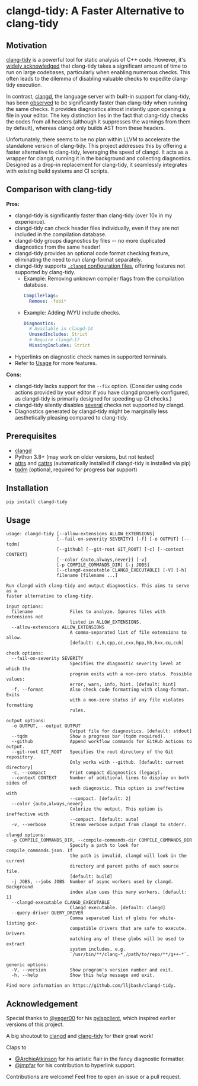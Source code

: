 # clangd-tidy: A Faster Alternative to clang-tidy

## Motivation

[clang-tidy](https://clang.llvm.org/extra/clang-tidy/) is a powerful tool for static analysis of C++ code. However, it's [widely acknowledged](https://www.google.com/search?q=clang-tidy+slow) that clang-tidy takes a significant amount of time to run on large codebases, particularly when enabling numerous checks. This often leads to the dilemma of disabling valuable checks to expedite clang-tidy execution.

In contrast, [clangd](https://clangd.llvm.org/), the language server with built-in support for clang-tidy, has been [observed](https://stackoverflow.com/questions/76531831/why-is-clang-tidy-in-clangd-so-much-faster-than-run-clang-tidy-itself) to be significantly faster than clang-tidy when running the same checks. It provides diagnostics almost instantly upon opening a file in your editor. The key distinction lies in the fact that clang-tidy checks the codes from all headers (although it suppresses the warnings from them by default), whereas clangd only builds AST from these headers.

Unfortunately, there seems to be no plan within LLVM to accelerate the standalone version of clang-tidy. This project addresses this by offering a faster alternative to clang-tidy, leveraging the speed of clangd. It acts as a wrapper for clangd, running it in the background and collecting diagnostics. Designed as a drop-in replacement for clang-tidy, it seamlessly integrates with existing build systems and CI scripts.

## Comparison with clang-tidy

**Pros:**

- clangd-tidy is significantly faster than clang-tidy (over 10x in my experience).
- clangd-tidy can check header files individually, even if they are not included in the compilation database.
- clangd-tidy groups diagnostics by files -- no more duplicated diagnostics from the same header!
- clangd-tidy provides an optional code format checking feature, eliminating the need to run clang-format separately.
- clangd-tidy supports [`.clangd` configuration files](https://clangd.llvm.org/config), offering features not supported by clang-tidy.
  - Example: Removing unknown compiler flags from the compilation database.
    ```yaml
    CompileFlags:
      Remove: -fabi*
    ```
  - Example: Adding IWYU include checks.
    ```yaml
    Diagnostics:
      # Available in clangd-14
      UnusedIncludes: Strict
      # Require clangd-17
      MissingIncludes: Strict
    ```
- Hyperlinks on diagnostic check names in supported terminals.
- Refer to [Usage](#usage) for more features.

**Cons:**

- clangd-tidy lacks support for the `--fix` option. (Consider using code actions provided by your editor if you have clangd properly configured, as clangd-tidy is primarily designed for speeding up CI checks.)
- clangd-tidy silently disables [several](https://searchfox.org/llvm/rev/cb7bda2ace81226c5b33165411dd0316f93fa57e/clang-tools-extra/clangd/TidyProvider.cpp#199-227) checks not supported by clangd.
- Diagnostics generated by clangd-tidy might be marginally less aesthetically pleasing compared to clang-tidy.

## Prerequisites

- [clangd](https://clangd.llvm.org/)
- Python 3.8+ (may work on older versions, but not tested)
- [attrs](https://www.attrs.org/) and [cattrs](https://catt.rs/) (automatically installed if clangd-tidy is installed via pip)
- [tqdm](https://github.com/tqdm/tqdm) (optional, required for progress bar support)

## Installation

```bash
pip install clangd-tidy
```

## Usage

```
usage: clangd-tidy [--allow-extensions ALLOW_EXTENSIONS]
                   [--fail-on-severity SEVERITY] [-f] [-o OUTPUT] [--tqdm]
                   [--github] [--git-root GIT_ROOT] [-c] [--context CONTEXT]
                   [--color {auto,always,never}] [-v]
                   [-p COMPILE_COMMANDS_DIR] [-j JOBS]
                   [--clangd-executable CLANGD_EXECUTABLE] [-V] [-h]
                   filename [filename ...]

Run clangd with clang-tidy and output diagnostics. This aims to serve as a
faster alternative to clang-tidy.

input options:
  filename              Files to analyze. Ignores files with extensions not
                        listed in ALLOW_EXTENSIONS.
  --allow-extensions ALLOW_EXTENSIONS
                        A comma-separated list of file extensions to allow.
                        [default: c,h,cpp,cc,cxx,hpp,hh,hxx,cu,cuh]

check options:
  --fail-on-severity SEVERITY
                        Specifies the diagnostic severity level at which the
                        program exits with a non-zero status. Possible values:
                        error, warn, info, hint. [default: hint]
  -f, --format          Also check code formatting with clang-format. Exits
                        with a non-zero status if any file violates formatting
                        rules.

output options:
  -o OUTPUT, --output OUTPUT
                        Output file for diagnostics. [default: stdout]
  --tqdm                Show a progress bar (tqdm required).
  --github              Append workflow commands for GitHub Actions to output.
  --git-root GIT_ROOT   Specifies the root directory of the Git repository.
                        Only works with --github. [default: current directory]
  -c, --compact         Print compact diagnostics (legacy).
  --context CONTEXT     Number of additional lines to display on both sides of
                        each diagnostic. This option is ineffective with
                        --compact. [default: 2]
  --color {auto,always,never}
                        Colorize the output. This option is ineffective with
                        --compact. [default: auto]
  -v, --verbose         Stream verbose output from clangd to stderr.

clangd options:
  -p COMPILE_COMMANDS_DIR, --compile-commands-dir COMPILE_COMMANDS_DIR
                        Specify a path to look for compile_commands.json. If
                        the path is invalid, clangd will look in the current
                        directory and parent paths of each source file.
                        [default: build]
  -j JOBS, --jobs JOBS  Number of async workers used by clangd. Background
                        index also uses this many workers. [default: 1]
  --clangd-executable CLANGD_EXECUTABLE
                        Clangd executable. [default: clangd]
  --query-driver QUERY_DRIVER
                        Comma separated list of globs for white-listing gcc-
                        compatible drivers that are safe to execute. Drivers
                        matching any of these globs will be used to extract
                        system includes. e.g.
                        `/usr/bin/**/clang-*,/path/to/repo/**/g++-*`.

generic options:
  -V, --version         Show program's version number and exit.
  -h, --help            Show this help message and exit.

Find more information on https://github.com/lljbash/clangd-tidy.
```

## Acknowledgement

Special thanks to [@yeger00](https://github.com/yeger00) for his [pylspclient](https://github.com/yeger00/pylspclient), which inspired earlier versions of this project.

A big shoutout to [clangd](https://clangd.llvm.org/) and [clang-tidy](https://clang.llvm.org/extra/clang-tidy/) for their great work!

Claps to
- [@ArchieAtkinson](https://github.com/ArchieAtkinson) for his artistic flair in the fancy diagnostic formatter.
- [@jmpfar](https://github.com/jmpfar) for his contribution to hyperlink support.

Contributions are welcome! Feel free to open an issue or a pull request.
